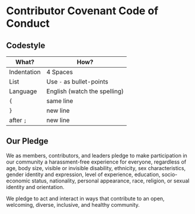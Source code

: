 # Contributor Covenant Code of Conduct

## Codestyle

| **What?**   | **How?**                     |
| ----------- | ---------------------------- |
| Indentation | 4 Spaces                     |
| List        | Use `-` as bullet-points     |
| Language    | English (watch the spelling) |
| `{`         | same line                    |
| `}`         | new line                     |
| after `;`   | new line                     |

## Our Pledge

We as members, contributors, and leaders pledge to make participation in our
community a harassment-free experience for everyone, regardless of age, body
size, visible or invisible disability, ethnicity, sex characteristics, gender
identity and expression, level of experience, education, socio-economic status,
nationality, personal appearance, race, religion, or sexual identity
and orientation.

We pledge to act and interact in ways that contribute to an open, welcoming,
diverse, inclusive, and healthy community.